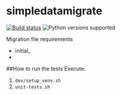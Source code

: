 # simpledatamigrate

[![Build status](https://secure.travis-ci.org/aleasoluciones/simpledatamigrate.svg?branch=master)](https://secure.travis-ci.org/aleasoluciones/simpledatamigrate) ![Python versions supported](https://img.shields.io/badge/supports%20python-2.7%20%7C%203.4%20%7C%203.5%20%7C%203.6%20%7C%203.7-blue.svg)

Migration file requirements
  * initial_<ver1>
  * <ver1>_<ver2>_<whatever>



##How to run the tests
Execute:
1. `dev/setup_venv.sh`
2. `unit-tests.sh`
